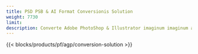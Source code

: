 ```yaml
---
title: PSD PSB & AI Format Conversionis Solution
weight: 7730
limit: 
description: Converte Adobe PhotoShop & Illustrator imaginum imaginum ac alia forma
---
```


{{< blocks/products/pf/agp/conversion-solution >}} 
